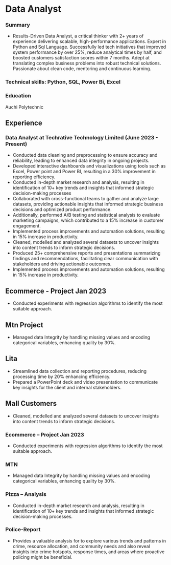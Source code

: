 # Data Analyst

### Summary

- Results-Driven Data Analyst, a critical thinker with 2+ years of experience delivering scalable, high-performance applications. Expert in Python and Sql Language. Successfully led tech initiatives that improved system performance by over 25%, reduce analytical times by half, and boosted customers satisfaction scores within 7 months. Adept at translating complex business problems into robust technical solutions. Passionate about clean code, mentoring and continuous learning.

### Technical skills: Python, SQL, Power Bi, Excel

### Education
Auchi Polytechnic

## Experience
### Data Analyst at Techrative Technology Limited			(June 2023  - Present)
-	Conducted data cleaning and preprocessing to ensure accuracy and reliability, leading to enhanced data integrity in ongoing projects.
-	Developed interactive dashboards and visualizations using tools such as Excel, Power point and Power BI, resulting in a 30% improvement in reporting efficiency.
-	Conducted in-depth market research and analysis, resulting in identification of 10+ key trends and insights that informed strategic decision-making processes
-	Collaborated with cross-functional teams to gather and analyze large datasets, providing actionable insights that informed strategic business decisions and  optimized product performance.
-	Additionally, performed A/B testing and statistical analysis to evaluate marketing campaigns, which contributed to a 15% increase in customer engagement.
-	Implemented process improvements and automation solutions, resulting in 15% increase in productivity.
-	Cleaned, modelled and analyzed several datasets to uncover insights into content trends to inform strategic decisions.
-	Produced 25+ comprehensive reports and presentations summarizing findings and recommendations, facilitating clear communication with stakeholders and driving actionable outcomes.
-	Implemented process improvements and automation solutions, resulting in 15%  increase in productivity.

## Ecommerce - Project 								Jan 2023
-	Conducted experiments with regression algorithms to identify the most suitable approach.
## Mtn Project
-	Managed data Integrity by handling missing values and encoding categorical variables, enhancing quality by 30%.
## Lita
-	Streamlined data collection and reporting procedures, reducing processing time  by  20% enhancing efficiency.
-	Prepared a PowerPoint deck and video presentation to communicate key insights for the client and internal stakeholders.
## Mall Customers
-	Cleaned, modelled and analyzed several datasets to uncover insights into content trends to inform strategic decisions.
### Ecommerce – Project									Jan 2023
-	Conducted experiments with regression algorithms to identify the most suitable approach.
### MTN
-	Managed data Integrity by handling missing values and encoding categorical variables, enhancing quality by 30%.
### Pizza – Analysis
-	Conducted in-depth market research and analysis, resulting in identification of 10+ key trends and insights that informed strategic decision-making processes.
### Police-Report
-	Provides a valuable analysis for to explore various trends and patterns in crime, resource allocation, and community needs and also reveal insights into crime hotspots, response times, and areas where proactive policing might be beneficial.
